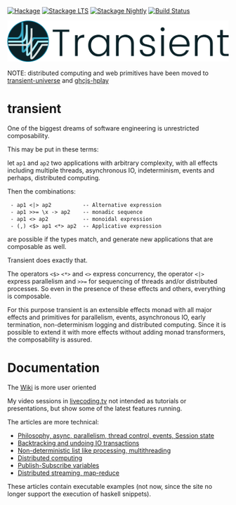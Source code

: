 [![Hackage](https://img.shields.io/hackage/v/transient.svg)](http://hackage.haskell.org/package/transient)
[![Stackage LTS](http://stackage.org/package/transient/badge/lts)](http://stackage.org/lts/package/transient)
[![Stackage Nightly](http://stackage.org/package/transient/badge/nightly)](http://stackage.org/nightly/package/transient)
[![Build Status](https://api.travis-ci.org/transient-haskell/transient.png?branch=master)](https://travis-ci.org/transient-haskell/transient)


![](https://raw.githubusercontent.com/agocorona/transient/master/logo.png)

NOTE: distributed computing and web primitives have been moved to [transient-universe](https://github.com/agocorona/transient-universe) and [ghcjs-hplay](https://github.com/agocorona/ghcjs-hplay)

transient
=========

One of the biggest dreams of software engineering is unrestricted composability.

This may be put in these terms:

let `ap1` and `ap2` two applications with arbitrary complexity, with all effects including multiple threads, asynchronous IO, indeterminism, events and perhaps, distributed computing.

Then the combinations:

     - ap1 <|> ap2          -- Alternative expression
     - ap1 >>= \x -> ap2    -- monadic sequence
     - ap1 <> ap2           -- monoidal expression
     - (,) <$> ap1 <*> ap2  -- Applicative expression

are possible if the types match, and generate new applications that are composable as well.

Transient does exactly that.

The operators `<$>` `<*>` and `<>` express concurrency, the operator `<|>` express parallelism and `>>=` for sequencing of threads and/or distributed processes. So even in the presence of these effects and others, everything is composable.

For this purpose transient is an extensible effects monad with all major effects and primitives for parallelism, events, asynchronous IO, early termination, non-determinism logging and distributed computing. Since it is possible to extend it with more effects without adding monad transformers, the composability is assured.

Documentation
=============

The [Wiki](https://github.com/agocorona/transient/wiki) is more user oriented

My video sessions in [livecoding.tv](https://www.livecoding.tv/agocorona/videos/) not intended as tutorials or presentations, but show some of the latest features running.

The articles are more technical:

- [Philosophy, async, parallelism, thread control, events, Session state](https://www.fpcomplete.com/user/agocorona/EDSL-for-hard-working-IT-programmers?show=tutorials)
- [Backtracking and undoing IO transactions](https://www.fpcomplete.com/user/agocorona/the-hardworking-programmer-ii-practical-backtracking-to-undo-actions?show=tutorials)
- [Non-deterministic list like processing, multithreading](https://www.fpcomplete.com/user/agocorona/beautiful-parallel-non-determinism-transient-effects-iii?show=tutorials)
- [Distributed computing](https://www.fpcomplete.com/user/agocorona/moving-haskell-processes-between-nodes-transient-effects-iv?show=tutorials)
- [Publish-Subscribe variables](https://www.schoolofhaskell.com/user/agocorona/publish-subscribe-variables-transient-effects-v)
- [Distributed streaming, map-reduce](https://www.schoolofhaskell.com/user/agocorona/estimation-of-using-distributed-computing-streaming-transient-effects-vi-1)

These articles contain executable examples (not now, since the site no longer support the execution of haskell snippets).
